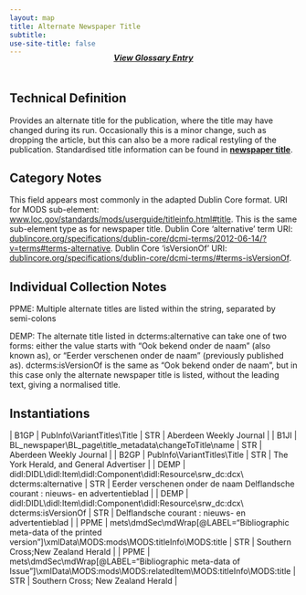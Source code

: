```yaml
---
layout: map
title: Alternate Newspaper Title
subtitle:  
use-site-title: false
---
```


<h4 style="text-align:center;font-style:italic;margin-top:-20px;margin-bottom:50px;"><a href="../../glossary/alternate-newspaper-title">View Glossary Entry</a></h4>

## Technical Definition

Provides an alternate title for the publication, where the title may
have changed during its run. Occasionally this is a minor change, such
as dropping the article, but this can also be a more radical restyling
of the publication. Standardised title information can be found in
[**newspaper title**](../newspaper-title). 

## Category Notes

This field appears most commonly in the adapted Dublin Core format. URI for MODS sub-element: <a href="https://www.loc.gov/standards/mods/userguide/titleinfo.html#title">www.loc.gov/standards/mods/userguide/titleinfo.html#title</a>. This is the same sub-element type as for newspaper title. Dublin Core ‘alternative’ term URI: <a href="http://dublincore.org/specifications/dublin-core/dcmi-terms/2012-06-14/?v=terms#terms-alternative">dublincore.org/specifications/dublin-core/dcmi-terms/2012-06-14/?v=terms#terms-alternative</a>. Dublin Core ‘isVersionOf’ URI: <a href="http://www.dublincore.org/specifications/dublin-core/dcmi-terms/#terms-isVersionOf">dublincore.org/specifications/dublin-core/dcmi-terms/#terms-isVersionOf</a>. 

## Individual Collection Notes

PPME: Multiple alternate titles are listed within the string, separated
by semi-colons

DEMP: The alternate title listed in dcterms:alternative can take one of
two forms: either the value starts with “Ook bekend onder de naam” (also
known as), or “Eerder verschenen onder de naam” (previously published
as). dcterms:isVersionOf is the same as “Ook bekend onder de naam”, but
in this case only the alternate newspaper title is listed, without the
leading text, giving a normalised title.

## Instantiations  

| B1GP  |  PubInfo\\VariantTitles\\Title  | STR | Aberdeen Weekly Journal  |
| B1JI  |  BL\_newspaper\\BL\_page\\title\_metadata\\changeToTitle\\name  | STR | Aberdeen Weekly Journal  |
| B2GP  |  PubInfo\\VariantTitles\\Title  | STR | The York Herald, and General Advertiser  |
| DEMP  |  didl:DIDL\\didl:Item\\didl:Component\\didl:Resource\\srw\_dc:dcx\\ dcterms:alternative  | STR | Eerder verschenen onder de naam Delflandsche courant : nieuws- en advertentieblad |
| DEMP  |  didl:DIDL\\didl:Item\\didl:Component\\didl:Resource\\srw\_dc:dcx\\ dcterms:isVersionOf  | STR | Delflandsche courant : nieuws- en advertentieblad  |
| PPME  |  mets\\dmdSec\\mdWrap\[@LABEL=“Bibliographic meta-data of the printed version”\]\\xmlData\\MODS:mods\\MODS:titleInfo\\MODS:title  | STR | Southern Cross;New Zealand Herald  |
| PPME  |  mets\\dmdSec\\mdWrap\[@LABEL=“Bibliographic meta-data of Issue”\]\\xmlData\\MODS:mods\\MODS:relatedItem\\MODS:titleInfo\\MODS:title | STR | Southern Cross; New Zealand Herald  |
